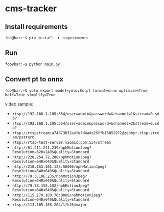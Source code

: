 # cms-tracker

##  Install requirements
```console
foo@bar:~$ pip install -r requirements
```

## Run
```console
foo@bar:~$ python main.py
```

## Convert pt to onnx
```console
foo@bar:~$ yolo export model=yolov8s.pt format=onnx optimize=True half=True simplify=True
```

video sample:

- `rtsp://192.168.1.105:554/user=admin&password=&channel=1&stream=0.sdp?`
- `rtsp://192.168.1.105:554/user=admin&password=&channel=2&stream=0.sdp?`
- `rtsp://rtspstream:a748730f2a4fe7d4ade26ffb15052972@zephyr.rtsp.stream/pattern`
- `rtsp://rtsp-test-server.viomic.com:554/stream`
- `http://61.211.241.239/nphMotionJpeg?Resolution=320x240&Quality=Standard`
- `http://220.254.72.200/nphMotionJpeg?Resolution=640x640&Quality=Standard`
- `http://210.153.161.125:50000/nphMotionJpeg?Resolution=640x640&Quality=Standard`
- `http://79.3.196.235/nphMotionJpeg?Resolution=640x640&Quality=Standard`
- `http://79.78.158.102/nphMotionJpeg?Resolution=640x640&Quality=Standard`
- `http://115.179.100.76:8080/nphMotionJpeg?Resolution=640x640&Quality=Standard`
- `rtsp://113.165.166.204/1/h264major`
